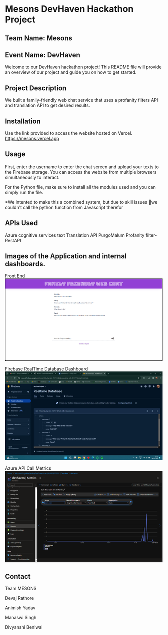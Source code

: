 # Mesons DevHaven Hackathon Project

## Team Name: Mesons
## Event Name: DevHaven

Welcome to our DevHaven hackathon project! This README file will provide an overview of our project and guide you on how to get started.

## Project Description

  We built a family-friendly web chat service that uses a profanity filters API and translation API to get desired results.

## Installation

Use the link provided to access the website hosted on Vercel.
https://mesons.vercel.app

## Usage

First, enter the username to enter the chat screen and upload your texts to the Firebase storage.
You can access the website from multiple browsers simultaneously to interact.

For the Python file, make sure to install all the modules used and you can simply run the file.

*We intented to make this a combined system, but due to skill issues 🥲we couldn't call the python function from Javascript therefor

## APIs Used

Azure cognitive services text Translation API
PurgoMalum Profanity filter- RestAPI

## Images of the Application and internal dashboards.
Front End
![Front End](<Screenshot 2024-02-09 041611.png>)

Firebase RealTime Database Dashboard
![Firebase RealTime Database Dashboard](image.png)

Azure API Call Metrics
![Azure DashBoard](<Screenshot 2024-02-09 041303.png>)

## Contact
Team MESONS

Devaj Rathore 

Animish Yadav

Manaswi Singh

Divyanshi Beniwal
